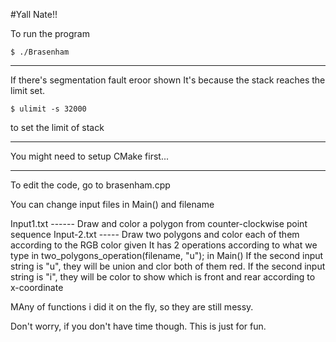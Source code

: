 #Yall Nate!!

To run the program

    $ ./Brasenham

-----------------------------------------

If there's segmentation fault eroor shown
It's because the stack reaches the limit set.

    $ ulimit -s 32000

to set  the limit of stack 

-------------------------------------------

You might need to setup CMake first...

------------------------------------------
To edit the code, go to brasenham.cpp

You can change input files in Main() and filename

Input1.txt ------ Draw and color a polygon from counter-clockwise point sequence
Input-2.txt ----- Draw two polygons and color each of them according to the RGB color given
It has 2 operations according to what we type in two_polygons_operation(filename, "u"); in Main()
If the second input string is "u", they will be union and clor both of them red.
If the second input string is "i", they will be color to show which is front and rear according to x-coordinate

MAny of functions i did it on the fly, so they are still messy.


Don't worry, if you don't have time though. This is just for fun. 